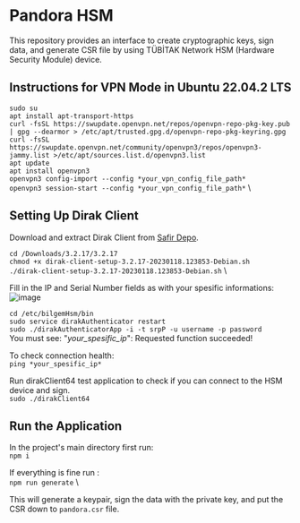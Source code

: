 # Pandora HSM
This repository provides an interface to create cryptographic keys, sign data, and generate CSR file by using TÜBİTAK Network HSM (Hardware Security Module) device.

## Instructions for VPN Mode in Ubuntu 22.04.2 LTS

`sudo su` \
`apt install apt-transport-https` \
`curl -fsSL https://swupdate.openvpn.net/repos/openvpn-repo-pkg-key.pub | gpg --dearmor > /etc/apt/trusted.gpg.d/openvpn-repo-pkg-keyring.gpg` \
`curl -fsSL https://swupdate.openvpn.net/community/openvpn3/repos/openvpn3-jammy.list >/etc/apt/sources.list.d/openvpn3.list` \
`apt update` \
`apt install openvpn3` \
`openvpn3 config-import --config *your_vpn_config_file_path*` \
`openvpn3 session-start --config *your_vpn_config_file_path*` \


## Setting Up Dirak Client
Download and extract Dirak Client from [Safir Depo](https://safirdepo.b3lab.org/shares/public/share/S2PdP1CzwgRXdhmgamwiXRaigaBo8byX).

`cd /Downloads/3.2.17/3.2.17` \
`chmod +x dirak-client-setup-3.2.17-20230118.123853-Debian.sh` \
`./dirak-client-setup-3.2.17-20230118.123853-Debian.sh` \

Fill in the IP and Serial Number fields as with your spesific informations:
![image](https://user-images.githubusercontent.com/58122506/224932725-4aa2be22-393c-4847-a6da-7c8e6314d712.png)

`cd /etc/bilgemHsm/bin` \
`sudo service dirakAuthenticator restart` \
`sudo ./dirakAuthenticatorApp -i -t srpP -u username -p password` \
 You must see: "*your_spesific_ip*": Requested function succeeded!
 
 To check connection health: \
 `ping *your_spesific_ip*`
 
 Run dirakClient64 test application to check if you can connect to the HSM device and sign. \
 `sudo ./dirakClient64`
 
 ## Run the Application
 In the project's main directory first run: \
 `npm i`
 
 If everything is fine run : \
 `npm run generate` \
 
 This will generate a keypair, sign the data with the private key, and put the CSR down to `pandora.csr` file.
